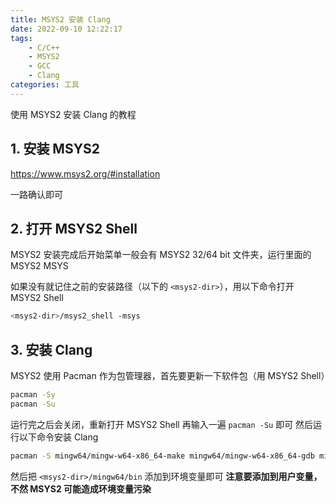 ```yaml
---
title: MSYS2 安装 Clang
date: 2022-09-10 12:22:17
tags:
    - C/C++
    - MSYS2
    - GCC
    - Clang
categories: 工具
---
```


使用 MSYS2 安装 Clang 的教程

<!-- more -->

## 1. 安装 MSYS2

https://www.msys2.org/#installation

一路确认即可

## 2. 打开 MSYS2 Shell

MSYS2 安装完成后开始菜单一般会有 MSYS2 32/64 bit 文件夹，运行里面的 MSYS2 MSYS

如果没有就记住之前的安装路径（以下的 `<msys2-dir>`），用以下命令打开 MSYS2 Shell

```bash
<msys2-dir>/msys2_shell -msys
```

## 3. 安装 Clang

MSYS2 使用 Pacman 作为包管理器，首先要更新一下软件包（用 MSYS2 Shell）

```bash
pacman -Sy
pacman -Su
```

运行完之后会关闭，重新打开 MSYS2 Shell 再输入一遍 `pacman -Su` 即可
然后运行以下命令安装 Clang

```bash
pacman -S mingw64/mingw-w64-x86_64-make mingw64/mingw-w64-x86_64-gdb mingw64/mingw-w64-x86_64-clang
```

然后把 `<msys2-dir>/mingw64/bin` 添加到环境变量即可
**注意要添加到用户变量，不然 MSYS2 可能造成环境变量污染**
